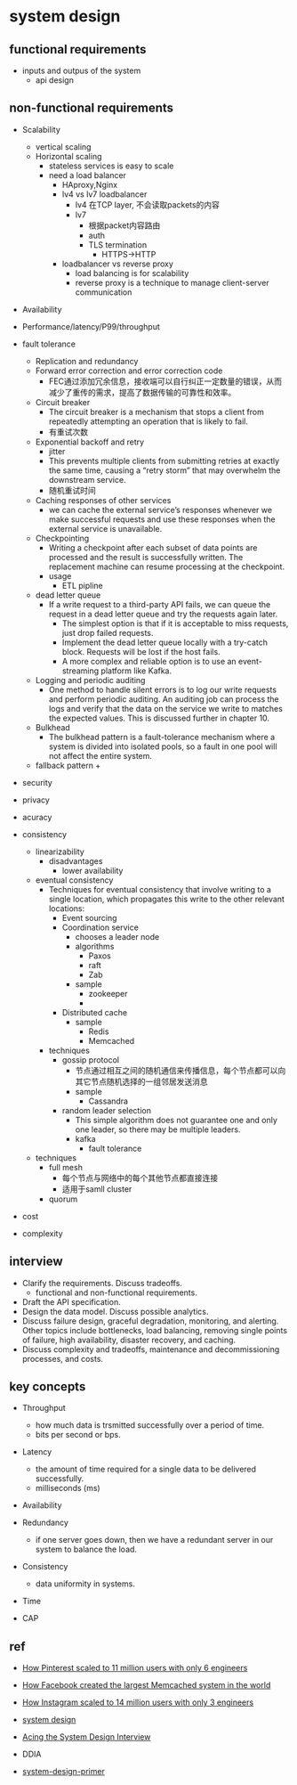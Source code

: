 # system design

## functional requirements
+ inputs and outpus of the system
    + api design

## non-functional requirements
+ Scalability
    + vertical scaling
    + Horizontal scaling
        + stateless services is easy to scale
        + need a load balancer
            + HAproxy,Nginx
            + lv4 vs lv7 loadbalancer
                + lv4 在TCP layer, 不会读取packets的内容
                + lv7
                    + 根据packet内容路由
                    + auth
                    + TLS termination
                        + HTTPS->HTTP
            + loadbalancer vs reverse proxy
                + load balancing is for scalability
                + reverse proxy is a technique to manage client-server communication
                    
+ Availability
+ Performance/latency/P99/throughput
+ fault tolerance
    + Replication and redundancy
    + Forward error correction and error correction code
        + FEC通过添加冗余信息，接收端可以自行纠正一定数量的错误，从而减少了重传的需求，提高了数据传输的可靠性和效率。
    + Circuit breaker
        + The circuit breaker is a mechanism that stops a client from repeatedly attempting an operation that is likely to fail.
        + 有重试次数
    + Exponential backoff and retry
        + jitter
        + This prevents multiple clients from submitting retries at exactly the same time, causing a “retry storm” that may overwhelm the downstream service.
        + 随机重试时间
    + Caching responses of other services
        + we can cache the external service’s responses whenever we make successful requests and use these responses when the external service is unavailable.
    + Checkpointing
        + Writing a checkpoint after each subset of data points are processed and the result is successfully written. The replacement machine can resume processing at the checkpoint.
        + usage
            + ETL pipline
    + dead letter queue
        + If a write request to a third-party API fails, we can queue the request in a dead letter queue and try the requests again later.
            + The simplest option is that if it is acceptable to miss requests, just drop failed requests.
            + Implement the dead letter queue locally with a try-catch block. Requests will be lost if the host fails.
            + A more complex and reliable option is to use an event-streaming platform like Kafka.
    + Logging and periodic auditing
        + One method to handle silent errors is to log our write requests and perform periodic auditing. An auditing job can process the logs and verify that the data on the service we write to matches the expected values. This is discussed further in chapter 10.
    + Bulkhead
        + The bulkhead pattern is a fault-tolerance mechanism where a system is divided into isolated pools, so a fault in one pool will not affect the entire system.
    + fallback pattern
        +



+ security
+ privacy
+ acuracy
+ consistency
     + linearizability 
        + disadvantages
            + lower availability
     + eventual consistency
        + Techniques for eventual consistency that involve writing to a single location, which propagates this write to the other relevant locations:
            + Event sourcing
            + Coordination service
                + chooses a leader node
                + algorithms
                    + Paxos
                    + raft
                    + Zab
                + sample
                    + zookeeper
                    + 
            + Distributed cache
                + sample
                    + Redis 
                    + Memcached
        + techniques
            + gossip protocol
                + 节点通过相互之间的随机通信来传播信息，每个节点都可以向其它节点随机选择的一组邻居发送消息
                + sample
                    + Cassandra 
            + random leader selection
                + This simple algorithm does not guarantee one and only one leader, so there may be multiple leaders.
                + kafka
                    + fault tolerance
     + techniques
        + full mesh
            + 每个节点与网络中的每个其他节点都直接连接
            + 适用于samll cluster
        + quorum
+ cost
+ complexity

## interview
+ Clarify the requirements. Discuss tradeoffs.
    +  functional and non-functional requirements.
+ Draft the API specification.
+ Design the data model. Discuss possible analytics.
+ Discuss failure design, graceful degradation, monitoring, and alerting. Other topics include bottlenecks, load balancing, removing single points of failure, high availability, disaster recovery, and caching.
+ Discuss complexity and tradeoffs, maintenance and decommissioning processes, and costs.

## key concepts
+ Throughput
    + how much data is trsmitted successfully over a period of time.
    +  bits per second or bps.
+ Latency
    + the amount of time required for a single data to be delivered successfully.
    + milliseconds (ms)
+ Availability

+ Redundancy
    +  if one server goes down, then we have a redundant server in our system to balance the load.

+ Consistency
    + data uniformity in systems. 

+ Time

+ CAP



## ref
+ [How Pinterest scaled to 11 million users with only 6 engineers](https://read.engineerscodex.com/p/how-pinterest-scaled-to-11-million)
+ [How Facebook created the largest Memcached system in the world](https://read.engineerscodex.com/p/how-facebook-scaled-memcached)
+ [How Instagram scaled to 14 million users with only 3 engineers](https://read.engineerscodex.com/p/how-instagram-scaled-to-14-million)


+ [system design](https://www.geeksforgeeks.org/what-is-system-design-learn-system-design/?ref=outind)
+ [Acing the System Design Interview](https://learning.oreilly.com/library/view/acing-the-system/9781633439108/OEBPS/Text/08.html#heading_id_3)
+ DDIA

+ [system-design-primer](https://github.com/donnemartin/system-design-primer/blob/master/README-zh-Hans.md)
